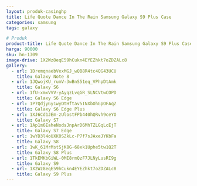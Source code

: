 ```yaml
---
layout: produk-casinghp
title: Life Quote Dance In The Rain Samsung Galaxy S9 Plus Case
categories: samsung
tags: galaxy

# Produk
product-title: Life Quote Dance In The Rain Samsung Galaxy S9 Plus Case
harga: 90000
sku: hn-1309
image-drive: 1X2Wz8eqE59hCukn4EYEZhkt7oZDZALc8
gallery:
  - url: 1DremqnaebVexMGJ_wQB8R4tc4QG43UCU
    title: Galaxy Note 8
  - url: 1JQwojKU_rumV-3wBnS51eq_VPhpDtAmk
    title: Galaxy S6
  - url: 1fU-xmxVVV-yAyqzLvqGR_SLNCVtwCOPD
    title: Galaxy S6 Edge
  - url: 1P7QdjyGy1wyOtHftav5INXbOhGpOFAqZ
    title: Galaxy S6 Edge Plus
  - url: 1XJ6Cd1JEm-zUlostFPb440hQRvh9ceYO
    title: Galaxy S7
  - url: 1Ap1m6EaheNodsJnpArD6MhTZLGqLcEjT
    title: Galaxy S7 Edge
  - url: 1wYD3l4oUXK0SZkLc-P7f7sJAxeJYKbFa
    title: Galaxy S8
  - url: 1wK_61MrMstSjK8G-68xk1Uphe5tw1Q2T
    title: Galaxy S8 Plus
  - url: 1TkEMKbGiWL-0MI8rmQzF7JLNyLusRI9g
    title: Galaxy S9
  - url: 1X2Wz8eqE59hCukn4EYEZhkt7oZDZALc8
    title: Galaxy S9 Plus
---
```

